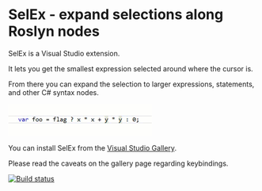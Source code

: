 SelEx - expand selections along Roslyn nodes
============

SelEx is a Visual Studio extension.

It lets you get the smallest expression selected around where the cursor is.

From there you can expand the selection to larger expressions, statements, and other C# syntax nodes.


![Explanatory gif animation](https://raw.githubusercontent.com/jtheisen/SelEx/master/SelEx.gif)


You can install SelEx from the [Visual Studio Gallery](https://marketplace.visualstudio.com/vsgallery/2cc712ef-d494-4908-bbc9-9f8029aace5c).

Please read the caveats on the gallery page regarding keybindings.


[![Build status](https://ci.appveyor.com/api/projects/status/588kfe3g8xo9t221?svg=true)](https://ci.appveyor.com/project/jtheisen/selex)
